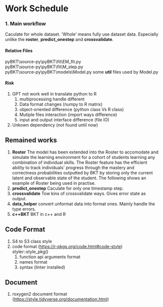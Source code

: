 # Work Schedule
### 1. **Main workflow**
Caculate for whole dataset.
'Whole' means fully use dataset data. Especially unlike the **roster**, **predict_onestep** and **crossvalidate**.
#### Relative Files
pyBKT\source-py\pyBKT\fit\EM_fit.py  
pyBKT\source-py\pyBKT\fit\M_step.py  
pyBKT\source-py\pyBKT\models\Model.py
some **util** files used by Model.py
#### Risk
1. GPT not work well in translate python to R
   1. multiprocessing handle different
   1. Data format changes (numpy to R matrix)
   1. object-oriented difference (python class Vs R class)
   1. Mutiple files interaction (import ways difference)
   1. input and output interface difference (file IO)
2. Unkown dependency (not found until now)

## Remained works
1. **Roster**
   The model has been extended into the Roster to accomodate and simulate the learning environment for a cohort of students learning any combination of individual skills. The Roster feature has the efficient ability to track individuals' progress through the mastery and correctness probabilities outputted by BKT by storing only the current latent and observable state of the student. The following shows an example of Roster being used in practise.
2. **predict_onestep**
   Caculate for only one timestamp step.
3. **crossvalidate**
   Tow kins of crossvalidate ways. Gives error state as output.
4. **data_helper**
   convert unformat data into format ones. Mainly handle the type errors.
5. **c++BKT**
   BKT in c++ and R

## Code Format
1. S4 to S3 class style
2. code format  (https://r-pkgs.org/code.html#code-style) styler::style_pkg()
   1. function api arguments format
   2. names format
   3. syntax (linter installed)

## Document
1. roxygen2 document format (https://style.tidyverse.org/documentation.html)

